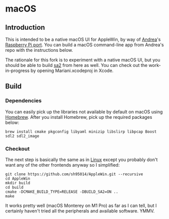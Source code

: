 # macOS

## Introduction

This is intended to be a native macOS UI for AppleWin, by way of [Andrea](https://github.com/audetto)'s [Raspberry Pi port](https://github.com/audetto/AppleWin). You can build a macOS command-line app from Andrea's repo with the instructions below.

The rationale for this fork is to experiment with a native macOS UI, but you should be able to build [sa2](source/frontends/sdl/README.md) from here as well. You can check out the work-in-progress by opening Mariani.xcodeproj in Xcode.

## Build

### Dependencies

You can easily pick up the libraries not available by default on macOS using [Homebrew](https://brew.sh). After you install Homebrew, pick up the required packages below:

```
brew install cmake pkgconfig libyaml minizip libslirp libpcap Boost sdl2 sdl2_image
```

### Checkout

The next step is basically the same as in [Linux](linux.md) except you probably don't want any of the other frontends anyway so I simplified:

```
git clone https://github.com/sh95014/AppleWin.git --recursive
cd AppleWin
mkdir build
cd build
cmake -DCMAKE_BUILD_TYPE=RELEASE -DBUILD_SA2=ON ..
make
```

It works pretty well (macOS Monterey on M1 Pro) as far as I can tell, but I certainly haven't tried all the peripherals and available software. YMMV.